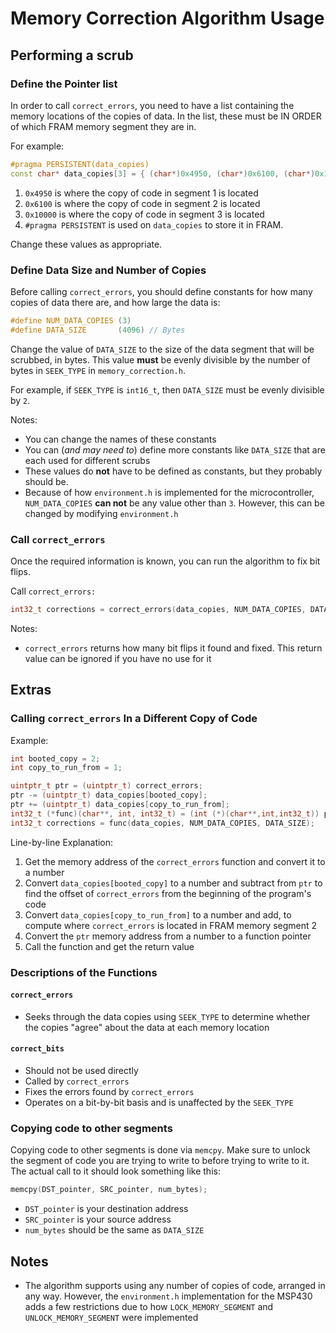 
# Memory Correction Algorithm Usage

## Performing a scrub

### Define the Pointer list

In order to call `correct_errors`, you need to have a list containing the
memory locations of the copies of data. In the list, these must be
IN ORDER of which FRAM memory segment they are in.

For example:

```c++
#pragma PERSISTENT(data_copies)
const char* data_copies[3] = { (char*)0x4950, (char*)0x6100, (char*)0x10000 };
```

1. `0x4950` is where the copy of code in segment 1 is located
2. `0x6100` is where the copy of code in segment 2 is located
3. `0x10000` is where the copy of code in segment 3 is located
4. `#pragma PERSISTENT` is used on `data_copies` to store it in FRAM.

Change these values as appropriate.

### Define Data Size and Number of Copies

Before calling `correct_errors`, you should define constants for
how many copies of data there are, and how large the data is:

```c++
#define NUM_DATA_COPIES (3)
#define DATA_SIZE       (4096) // Bytes
```

Change the value of `DATA_SIZE` to the size of the data segment that will be scrubbed, in bytes.
This value **must** be evenly divisible by the number of bytes in `SEEK_TYPE` in `memory_correction.h`.

For example, if `SEEK_TYPE` is `int16_t`, then `DATA_SIZE` must be evenly divisible by `2`.

Notes:
* You can change the names of these constants
* You can (*and may need to*) define more constants like `DATA_SIZE` that are each used
for different scrubs
* These values do **not** have to be defined as constants, but they probably should be.
* Because of how `environment.h` is implemented for the microcontroller,
`NUM_DATA_COPIES` **can not** be any value other than `3`. However, this can be changed
by modifying `environment.h`

### Call `correct_errors`

Once the required information is known, you can run the algorithm to fix bit flips.

Call `correct_errors:`

```c++
int32_t corrections = correct_errors(data_copies, NUM_DATA_COPIES, DATA_SIZE);
```

Notes:
* `correct_errors` returns how many bit flips it found and fixed.
This return value can be ignored if you have no use for it

## Extras

### Calling `correct_errors` In a Different Copy of Code

Example:

```c++
int booted_copy = 2;
int copy_to_run_from = 1;

uintptr_t ptr = (uintptr_t) correct_errors;
ptr -= (uintptr_t) data_copies[booted_copy];
ptr += (uintptr_t) data_copies[copy_to_run_from];
int32_t (*func)(char**, int, int32_t) = (int (*)(char**,int,int32_t)) ptr;
int32_t corrections = func(data_copies, NUM_DATA_COPIES, DATA_SIZE);
```

Line-by-line Explanation:
1. Get the memory address of the `correct_errors` function and convert it to a number
2. Convert `data_copies[booted_copy]` to a number and subtract from `ptr` to find the offset
of `correct_errors` from the beginning of the program's code
3. Convert `data_copies[copy_to_run_from]` to a number and add, to compute where `correct_errors` is
located in FRAM memory segment 2
4. Convert the `ptr` memory address from a number to a function pointer
5. Call the function and get the return value

### Descriptions of the Functions

#### `correct_errors`

* Seeks through the data copies using `SEEK_TYPE` to determine whether the copies
"agree" about the data at each memory location

#### `correct_bits`

* Should not be used directly
* Called by `correct_errors`
* Fixes the errors found by `correct_errors`
* Operates on a bit-by-bit basis and is unaffected by the `SEEK_TYPE`

### Copying code to other segments

Copying code to other segments is done via `memcpy`. Make sure to unlock the segment of code you are trying to write to before trying to write to it. The actual call to it should look something like this:

```c++
memcpy(DST_pointer, SRC_pointer, num_bytes);
```

* `DST_pointer` is your destination address
* `SRC_pointer` is your source address
* `num_bytes` should be the same as `DATA_SIZE`

## Notes

* The algorithm supports using any number of copies of code, arranged in any way.
However, the `environment.h` implementation for the MSP430 adds a few restrictions
due to how `LOCK_MEMORY_SEGMENT` and `UNLOCK_MEMORY_SEGMENT` were implemented